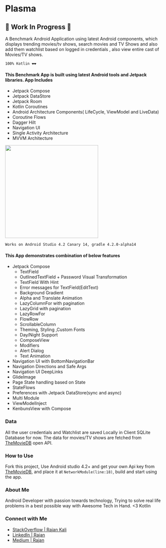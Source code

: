 # Plasma

## 🚧 Work In Progress 🚧

A Benchmark Android Application using latest Android components, which displays trending movies/tv shows, search movies and TV Shows and also add them watchlist based on logged in credentials , also view entire cast of Movies/TV shows.

```100% Kotlin ❤️❤️```

#### This Benchmark App is built using latest Android tools and Jetpack libraries. App Includes
- Jetpack Compose
- Jetpack DataStore
- Jetpack Room
- Kotlin Coroutines
- Android Architecture Components( LifeCycle, ViewModel and LiveData)
- Coroutine Flows
- Dagger Hilt
- Navigation UI
- Single Activity Architecture
- MVVM Architecture

<img src="https://github.com/rajandev17/Plasma/blob/master/screenshots/demo.gif?raw=true" width="300"/>


```Works on Android Studio 4.2 Canary 14, gradle 4.2.0-alpha14```


#### This App demonstrates combination of below features
- Jetpack Compose
    - TextField
    - OutlinedTextField + Password Visual Transformation
    - TextField With Hint
    - Error messages for TextField(EditText)
    - Background Gradient 
    - Alpha and Translate Animation
    - LazyColumnFor with pagination
    - LazyGrid with pagination
    - LazyRowFor
    - FlowRow
    - ScrollableColumn
    - Theming, Styling ,Custom Fonts
    - Day/Night Support
    - ComposeView
    - Modifiers
    - Alert Dialog
    - Text Animation
- Navigation UI with BottomNavigationBar
- Navigation Directions and Safe Args
- Navigation UI DeepLinks
- GlideImage
- Page State handling based on State
- StateFlows
- Preferences with Jetpack DataStore(sync and async)
- Multi Module
- ViewModelInject
- KenbunsView with Compose

### Data
All the user credentials and Watchlist are saved Locally in Client SQLite Database for now.
The data for movies/TV shows are fetched from <a href = "https://www.themoviedb.org">TheMovieDB<a/> open API.

### How to Use
Fork this project, Use Android studio 4.2+ and get your own Api key from <a href = "https://www.themoviedb.org">TheMovieDB<a/>, and place it at 
```NetworkModule(line:18)```, build and start using the app.

### About Me 
Android Developer with passion towards technology, Trying to solve real life problems in a best possible way with Awesome Tech in Hand. <3 Kotlin

### Connect with Me
- <a href= "https://stackoverflow.com/users/3159267/rajan-ks">StackOverflow | Rajan Kali<a/>
- <a href = "https://www.linkedin.com/in/rajan-ks/">LinkedIn | Rajan<a/>
- <a href = "https://medium.com/@rajanks">Medium | Rajan<a/>
